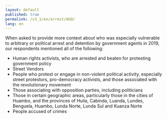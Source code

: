 ```yaml
---
layout: default
published: true
permalink: /v3_1/en/arrest/AGO/
lang: en
---
```

When asked to provide more context about who was especially vulnerable to arbitrary or political arrest and detention by government agents in 2019, our respondents mentioned all of the following:

-	Human rights activists, who are arrested and beaten for protesting government policy
-	Street Vendors
-	People who protest or engage in non-violent political activity, especially street protestors, pro-democracy activists, and those associated with the revolutionary movement
-	Those associating with opposition parties, including politicians 
-	Those in certain geographic areas, particularly those in the cities of Huambo, and the provinces of Huila, Cabinda, Luanda, Lundes, Benguela, Huambo, Lunda Norte, Lunda Sul and Kuanza Norte
-	People accused of crimes

